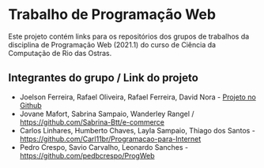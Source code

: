 # Trabalho de Programação Web

Este projeto contém links para os repositórios dos grupos de trabalhos da disciplina de Programação Web (2021.1) do curso de Ciência da Computação de Rio das Ostras.

## Integrantes do grupo / Link do projeto

* Joelson Ferreira, Rafael Oliveira, Rafael Ferreira, David Nora - [Projeto no Github](https://github.com/JoelsonFerreira/ITU-ecommerce)
* Jovane Mafort, Sabrina Sampaio, Wanderley Rangel / https://github.com/Sabrina-Btt/e-commerce
* Carlos Linhares, Humberto Chaves, Layla Sampaio, Thiago dos Santos - https://github.com/Carl11br/Programacao-para-Internet
* Pedro Crespo, Savio Carvalho, Leonardo Sanches - https://github.com/pedbcrespo/ProgWeb
